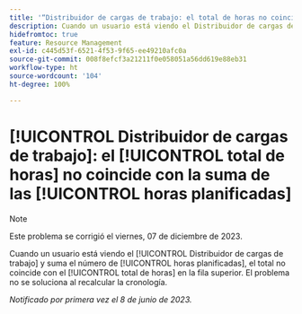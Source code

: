 ```yaml
---
title: '“Distribuidor de cargas de trabajo: el total de horas no coinciden con la suma de las horas planificadas”'
description: Cuando un usuario está viendo el Distribuidor de cargas de trabajo y suma el número de horas planificadas, el total no coincide con el total de horas en la fila superior. El problema no se soluciona al recalcular la cronología.
hidefromtoc: true
feature: Resource Management
exl-id: c445d53f-6521-4f53-9f65-ee49210afc0a
source-git-commit: 008f8efcf3a21211f0e058051a56dd619e88eb31
workflow-type: ht
source-wordcount: '104'
ht-degree: 100%

---
```


# [!UICONTROL Distribuidor de cargas de trabajo]: el [!UICONTROL total de horas] no coincide con la suma de las [!UICONTROL horas planificadas]

>[!NOTE]
>
>Este problema se corrigió el viernes, 07 de diciembre de 2023.

Cuando un usuario está viendo el [!UICONTROL Distribuidor de cargas de trabajo] y suma el número de [!UICONTROL horas planificadas], el total no coincide con el [!UICONTROL total de horas] en la fila superior. El problema no se soluciona al recalcular la cronología.

_Notificado por primera vez el 8 de junio de 2023._
